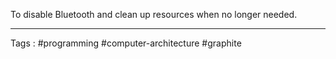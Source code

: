 To disable Bluetooth and clean up resources when no longer needed.
____
Tags : #programming #computer-architecture #graphite